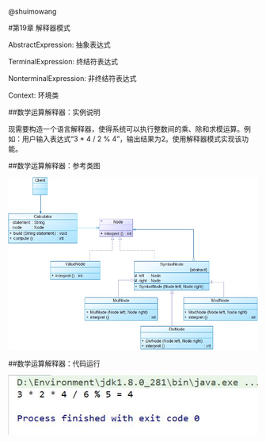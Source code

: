 @shuimowang

#第19章 解释器模式

AbstractExpression: 抽象表达式

TerminalExpression: 终结符表达式

NonterminalExpression: 非终结符表达式

Context: 环境类

##数学运算解释器：实例说明

  现需要构造一个语言解释器，使得系统可以执行整数间的乘、除和求模运算。例如：用户输入表达式“3 * 4 / 2 % 4”，输出结果为2。使用解释器模式实现该功能。

##数学运算解释器：参考类图

![Image text](https://github.com/shuimowang/shejimoshi/blob/main/Picture/interpreter1.jpg)

##数学运算解释器：代码运行

![Image text](https://github.com/shuimowang/shejimoshi/blob/main/Picture/interpreter2.jpg)
